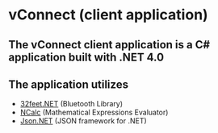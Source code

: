 # vConnect (client application)

## The vConnect client application is a C# application built with .NET 4.0
## The application utilizes 
  * [32feet.NET][1] (Bluetooth Library)
  * [NCalc][2] (Mathematical Expressions Evaluator)
  * [Json.NET][3] (JSON framework for .NET)
  
  
  
  
  
[1]: https://32feet.codeplex.com/
[2]: https://ncalc.codeplex.com/
[3]: http://www.newtonsoft.com/json